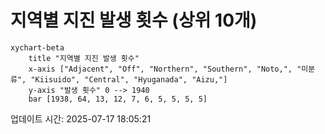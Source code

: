 # 지역별 지진 발생 횟수 (상위 10개)

```mermaid
xychart-beta
    title "지역별 지진 발생 횟수"
    x-axis ["Adjacent", "Off", "Northern", "Southern", "Noto,", "미분류", "Kiisuido", "Central", "Hyuganada", "Aizu,"]
    y-axis "발생 횟수" 0 --> 1940
    bar [1938, 64, 13, 12, 7, 6, 5, 5, 5, 5]
```

업데이트 시간: 2025-07-17 18:05:21
